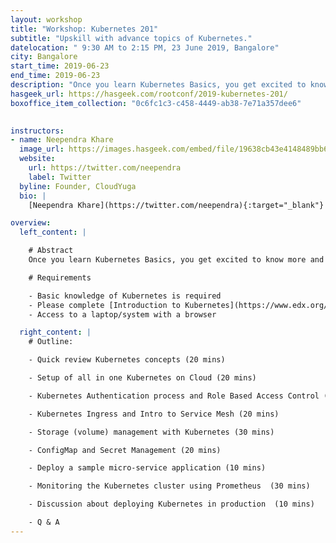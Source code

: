 ```yaml
---
layout: workshop
title: "Workshop: Kubernetes 201"
subtitle: "Upskill with advance topics of Kubernetes."
datelocation: " 9:30 AM to 2:15 PM, 23 June 2019, Bangalore"
city: Bangalore
start_time: 2019-06-23
end_time: 2019-06-23
description: "Once you learn Kubernetes Basics, you get excited to know more and would like to do a deep dive. But sometime it becomes just too overwhelming what Kubernetes can do. In this workshop we would simplify some of the advance topics like RBAC, Ingress, Storage Management, Monitoring etc and demonstrate them hands-on on Kubernetes cluster."
hasgeek_url: https://hasgeek.com/rootconf/2019-kubernetes-201/
boxoffice_item_collection: "0c6fc1c3-c458-4449-ab38-7e71a357dee6"
 

instructors:
- name: Neependra Khare
  image_url: https://images.hasgeek.com/embed/file/19638cb43e4148489bb63fcaa3065836
  website: 
    url: https://twitter.com/neependra
    label: Twitter
  byline: Founder, CloudYuga
  bio: |
    [Neependra Khare](https://twitter.com/neependra){:target="_blank"} is Founder and Principal Consultant at [CloudYuga](https://cloudyuga.guru/){:target="_blank"}. CloudYuga provides training and consulting on Docker, Kubernetes, CoreOS, GO Programming etc. He is one of the [Docker Captain](https://www.docker.com/community/docker-captains){:target="_blank"} as well and running [Docker Meetup Group in Bangalore](https://www.meetup.com/Docker-Bangalore/){target="_target"} for 4 years. In 2015 he authored a book on Docker, [Docker Cookbook](https://www.packtpub.com/virtualization-and-cloud/docker-cookbook){:target="_blank"}. In 2016 he co-authored a course on [Cloud Infrastructure Technologies at Edx for Linux Foundation](https://www.edx.org/course/introduction-cloud-infrastructure-linuxfoundationx-lfs151-x){:target="_blank"}. Last year he launched few [container ralated courses](https://school.cloudyuga.guru/){:target="_blank"}, including [Introduction to Kubernetes course](https://www.edx.org/course/introduction-to-kubernetes){:target="_blank"} on Edx for The Linux Foundation.

overview:
  left_content: |

    # Abstract
    Once you learn Kubernetes Basics, you get excited to know more and would like to do a deep dive. But sometime it becomes just too overwhelming what Kubernetes can do. In this workshop we would simplify some of the advance topics like RBAC, Ingress, Storage Management, Monitoring etc and demonstrate them hands-on on Kubernetes cluster.

    # Requirements

    - Basic knowledge of Kubernetes is required
    - Please complete [Introduction to Kubernetes](https://www.edx.org/course/introduction-to-kubernetes){:target="_blank"} course, if you are new to Kubernetes.
    - Access to a laptop/system with a browser

  right_content: |
    # Outline:

    - Quick review Kubernetes concepts (20 mins) 

    - Setup of all in one Kubernetes on Cloud (20 mins)

    - Kubernetes Authentication process and Role Based Access Control (20 mins) 

    - Kubernetes Ingress and Intro to Service Mesh (20 mins) 

    - Storage (volume) management with Kubernetes (30 mins) 

    - ConfigMap and Secret Management (20 mins) 

    - Deploy a sample micro-service application (10 mins) 

    - Monitoring the Kubernetes cluster using Prometheus  (30 mins) 

    - Discussion about deploying Kubernetes in production  (10 mins)

    - Q & A
---
```

